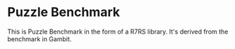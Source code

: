 # Puzzle Benchmark

This is Puzzle Benchmark in the form of a R7RS library.
It's derived from the benchmark in Gambit.
